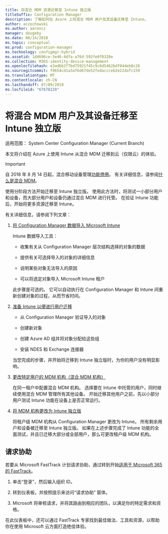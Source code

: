 ```yaml
---
title: 将混合 MDM 资源迁移至 Intune 独立版
titleSuffix: Configuration Manager
description: 了解如何在 Azure 上将混合 MDM 用户及其设备迁移至 Intune。
author: aczechowski
ms.author: aaroncz
manager: dougeby
ms.date: 08/14/2018
ms.topic: conceptual
ms.prod: configuration-manager
ms.technology: configmgr-hybrid
ms.assetid: 1dd696ce-3e46-4dfa-a76d-592fe0f0320e
ms.collection: M365-identity-device-management
ms.openlocfilehash: e3adbb2f7bd75921f45c9c6d5462bdf04deb8c26
ms.sourcegitcommit: f9654cd1a3af6d67de52fedaccceb2e22dafc159
ms.translationtype: MT
ms.contentlocale: zh-CN
ms.lasthandoff: 07/09/2019
ms.locfileid: "67678228"
---
```

# <a name="migrate-hybrid-mdm-users-and-devices-to-intune-standalone"></a>将混合 MDM 用户及其设备迁移至 Intune 独立版

适用范围：  System Center Configuration Manager (Current Branch)    

本文将介绍在 Azure 上使用 Intune 从混合 MDM 迁移到云（仅限云）的体验。 

> [!Important]  
> 自 2018 年 8 月 14 日起，混合移动设备管理[功能停用](/sccm/core/plan-design/changes/deprecated/removed-and-deprecated-cmfeatures)。 有关详细信息，请参阅[什么是混合 MDM](/sccm/mdm/understand/hybrid-mobile-device-management)。<!--Intune feature 2683117-->  


使用分阶段方法开始迁移至 Intune 独立版。 使用此方法时，将测试一小部分用户和设备，而大部分用户和设备仍通过混合 MDM 进行托管。 在验证 Intune 功能后，开始将更多资源迁移至 Intune。    

有关详细信息，请参阅下列文章：    
  
1. [将 Configuration Manager 数据导入 Microsoft Intune](migrate-import-data.md)   

    Intune 数据导入工具：  

    - 收集有关从 Configuration Manager 层次结构选择的对象的数据  

    - 提供有关可选择导入的对象的详细信息   

    - 说明某些对象无法导入的原因  

    - 可以将选定对象导入 Microsoft Intune 租户  

    此步骤是可选的。 它可以自动执行在 Configuration Manager 和 Intune 间重新创建对象的过程，从而节省时间。  

2. [准备 Intune 以便进行用户迁移](migrate-prepare-intune.md)    

    - 从 Configuration Manager 验证导入的对象  

    - 创建新对象  

    - 创建 Azure AD 组并将对象分配给这些组  

    - 安装 NDES 和 Exchange 连接器  

    当您完成的步骤，并开始将迁移到 Intune 独立版时，为你的用户没有明显影响。   

3. [更改特定用户的 MDM 机构（混合 MDM 机构）](migrate-mixed-authority.md)    

    在同一租户中配置混合 MDM 机构。 选择要在 Intune 中托管的用户，同时继续使用混合 MDM 管理所有其他设备。 开始迁移其他用户之前，先以小部分用户测试 Intune 功能在设备上是否正常运行。   

4. [将 MDM 机构更改为 Intune 独立版](change-mdm-authority.md)     

    将租户级 MDM 机构从 Configuration Manager 更改为 Intune。 所有剩余用户和设备被迁移至 Intune 独立版。 如果在上述步骤完成了 Intune 功能的全面测试，并且已迁移大部分或全部用户，那么可更改租户级 MDM 机构。



## <a name="request-assistance"></a>请求协助
<!--Intune bug 2339232-->
若要从 Microsoft FastTrack 计划请求协助，通过转到开始[适用于 Microsoft 365 的 FastTrack](https://fasttrack.microsoft.com/microsoft365/capabilities?view=security)。

1. 单击“登录”，然后输入组织 ID。  

2. 转到仪表板，并按照提示来访问“请求协助”  窗体。    

3. Microsoft 将审核请求，并将其路由到相应的团队，以满足你的特定需求和资格。  

在此仪表板中，还可以通过 FastTrack 专家找到最佳做法、工具和资源，以帮助你在使用 Microsoft 云方面打造绝佳体验。

